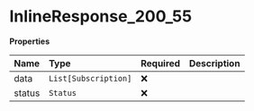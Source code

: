# InlineResponse_200_55

**Properties**

| Name   | Type                 | Required | Description |
| :----- | :------------------- | :------- | :---------- |
| data   | `List[Subscription]` | ❌       |             |
| status | `Status`             | ❌       |             |
